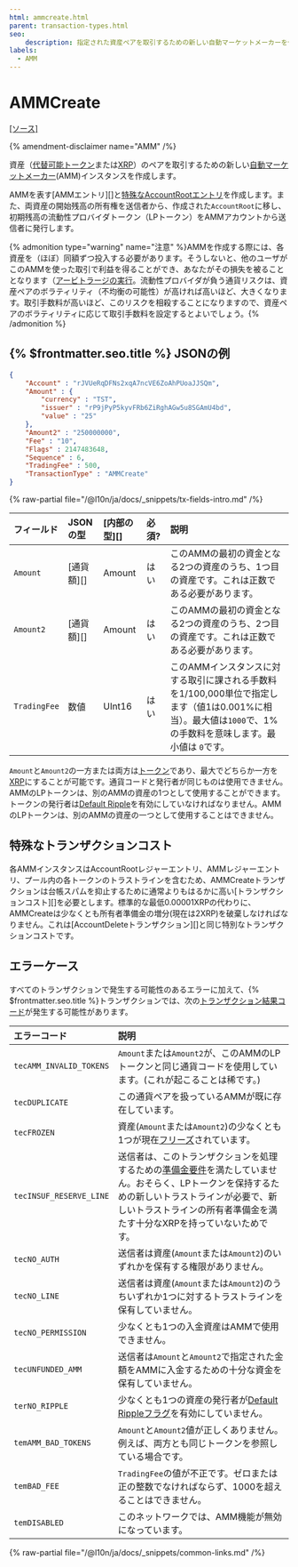 ```yaml
---
html: ammcreate.html
parent: transaction-types.html
seo:
    description: 指定された資産ペアを取引するための新しい自動マーケットメーカーを作成します。
labels:
  - AMM
---
```

# AMMCreate
[[ソース]](https://github.com/XRPLF/rippled/blob/master/src/xrpld/app/tx/detail/AMMCreate.cpp "Source")

{% amendment-disclaimer name="AMM" /%}

資産（[代替可能トークン](../../../../concepts/tokens/index.md)または[XRP](../../../../introduction/what-is-xrp.md)）のペアを取引するための新しい[自動マーケットメーカー](../../../../concepts/tokens/decentralized-exchange/automated-market-makers.md)(AMM)インスタンスを作成します。

AMMを表す[AMMエントリ][]と[特殊なAccountRootエントリ](../../ledger-data/ledger-entry-types/accountroot.md#ammの特殊なaccountrootエントリ)を作成します。また、両資産の開始残高の所有権を送信者から、作成された`AccountRoot`に移し、初期残高の流動性プロバイダトークン（LPトークン）をAMMアカウントから送信者に発行します。

{% admonition type="warning" name="注意" %}AMMを作成する際には、各資産を（ほぼ）同額ずつ投入する必要があります。そうしないと、他のユーザがこのAMMを使った取引で利益を得ることができ、あなたがその損失を被ることとなります（[アービトラージの実行](https://www.machow.ski/posts/an_introduction_to_automated_market_makers/#price-arbitrage)。流動性プロバイダが負う通貨リスクは、資産ペアのボラティリティ（不均衡の可能性）が高ければ高いほど、大きくなります。取引手数料が高いほど、このリスクを相殺することになりますので、資産ペアのボラティリティに応じて取引手数料を設定するとよいでしょう。{% /admonition %}

## {% $frontmatter.seo.title %} JSONの例

```json
{
    "Account" : "rJVUeRqDFNs2xqA7ncVE6ZoAhPUoaJJSQm",
    "Amount" : {
        "currency" : "TST",
        "issuer" : "rP9jPyP5kyvFRb6ZiRghAGw5u8SGAmU4bd",
        "value" : "25"
    },
    "Amount2" : "250000000",
    "Fee" : "10",
    "Flags" : 2147483648,
    "Sequence" : 6,
    "TradingFee" : 500,
    "TransactionType" : "AMMCreate"
}
```

{% raw-partial file="/@l10n/ja/docs/_snippets/tx-fields-intro.md" /%}

| フィールド     | JSONの型  | [内部の型][] | 必須? | 説明 |
|:-------------|:----------|:-----------|:------|:------------|
| `Amount`     | [通貨額][] | Amount     | はい   | このAMMの最初の資金となる2つの資産のうち、1つ目の資産です。これは正数である必要があります。 |
| `Amount2`    | [通貨額][] | Amount     | はい   | このAMMの最初の資金となる2つの資産のうち、2つ目の資産です。これは正数である必要があります。 |
| `TradingFee` | 数値       | UInt16     | はい  | このAMMインスタンスに対する取引に課される手数料を1/100,000単位で指定します（値1は0.001%に相当）。最大値は`1000`で、1%の手数料を意味します。最小値は `0`です。 |

`Amount`と`Amount2`の一方または両方は[トークン](../../../../concepts/tokens/index.md)であり、最大でどちらか一方を[XRP](../../../../introduction/what-is-xrp.md)にすることが可能です。通貨コードと発行者が同じものは使用できません。AMMのLPトークンは、別のAMMの資産の1つとして使用することができます。トークンの発行者は[Default Ripple](../../../../concepts/tokens/fungible-tokens/rippling.md#defaultrippleフラグ)を有効にしていなければなりません。AMMのLPトークンは、別のAMMの資産の一つとして使用することはできません。

## 特殊なトランザクションコスト

各AMMインスタンスはAccountRootレジャーエントリ、AMMレジャーエントリ、プール内の各トークンのトラストラインを含むため、AMMCreateトランザクションは台帳スパムを抑止するために通常よりもはるかに高い[トランザクションコスト][]を必要とします。標準的な最低0.00001XRPの代わりに、AMMCreateは少なくとも所有者準備金の増分(現在は2XRP)を破棄しなければなりません。これは[AccountDeleteトランザクション][]と同じ特別なトランザクションコストです。

## エラーケース

すべてのトランザクションで発生する可能性のあるエラーに加えて、{% $frontmatter.seo.title %}トランザクションでは、次の[トランザクション結果コード](../transaction-results/index.md)が発生する可能性があります。

| エラーコード        | 説明                                          |
|:--------------------|:---------------------------------------------|
| `tecAMM_INVALID_TOKENS` | `Amount`または`Amount2`が、このAMMのLPトークンと同じ通貨コードを使用しています。(これが起こることは稀です。) |
| `tecDUPLICATE`      | この通貨ペアを扱っているAMMが既に存在しています。 |
| `tecFROZEN`         | 資産(`Amount`または`Amount2`)の少なくとも1つが現在[フリーズ](../../../../concepts/tokens/fungible-tokens/freezes.md)されています。 |
| `tecINSUF_RESERVE_LINE` | 送信者は、このトランザクションを処理するための[準備金要件](../../../../concepts/accounts/reserves.md)を満たしていません。おそらく、LPトークンを保持するための新しいトラストラインが必要で、新しいトラストラインの所有者準備金を満たす十分なXRPを持っていないためです。 |
| `tecNO_AUTH`        | 送信者は資産(`Amount`または`Amount2`)のいずれかを保有する権限がありません。 |
| `tecNO_LINE`        | 送信者は資産(`Amount`または`Amount2`)のうちいずれか1つに対するトラストラインを保有していません。 |
| `tecNO_PERMISSION`  | 少なくとも1つの入金資産はAMMで使用できません。 |
| `tecUNFUNDED_AMM`   | 送信者は`Amount`と`Amount2`で指定された金額をAMMに入金するための十分な資金を保有していません。 |
| `terNO_RIPPLE`      | 少なくとも1つの資産の発行者が[Default Rippleフラグ](../../../../concepts/tokens/fungible-tokens/rippling.md#defaultrippleフラグ)を有効にしていません。 |
| `temAMM_BAD_TOKENS` | `Amount`と`Amount2`値が正しくありません。例えば、両方とも同じトークンを参照している場合です。 |
| `temBAD_FEE`        | `TradingFee`の値が不正です。ゼロまたは正の整数でなければならず、1000を超えることはできません。 |
| `temDISABLED`       | このネットワークでは、AMM機能が無効になっています。 |

{% raw-partial file="/@l10n/ja/docs/_snippets/common-links.md" /%}
